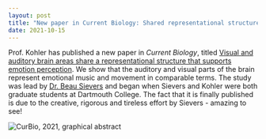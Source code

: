 ```yaml
---
layout: post
title: "New paper in Current Biology: Shared representational structure between visual and auditory brain regions"
date: 2021-10-15
---
```


Prof. Kohler has published a new paper in *Current Biology*, titled [Visual and auditory brain areas share a representational structure that supports emotion perception](https://www.cell.com/current-biology/fulltext/S0960-9822(21)01283-5). We show that the auditory and visual parts of the brain represent emotional music and movement in comparable terms. The study was lead by [Dr. Beau Sievers](http://beausievers.com/) and began when Sievers and Kohler were both graduate students at Dartmouth College. The fact that it is finally published is due to the creative, rigorous and tireless effort by Sievers - amazing to see! 

![CurBio, 2021, graphical abstract](https://els-jbs-prod-cdn.jbs.elsevierhealth.com/cms/attachment/ecec7db4-fed9-48fa-9e2e-cf89ba66030e/fx1.jpg)